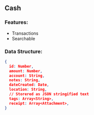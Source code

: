 ## Cash

### Features:

- Transactions
- Searchable

### Data Structure:

```json
{
  id: Number,
  amount: Number,
  account: String,
  notes: String,
  dateCreated: Date,
  location: String,
  // Storered as JSON stringified text
  tags: Array<String>,
  receipt: Array<Attachment>,
}
```
